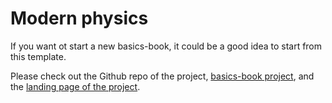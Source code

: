 # Modern physics

If you want ot start a new basics-book, it could be a good idea to start from this template.

Please check out the Github repo of the project, [basics-book project](https://github.com/Basics2022), and the [landing page of the project](https://basics2022.github.io/bbooks).


```{tableofcontents}
```
